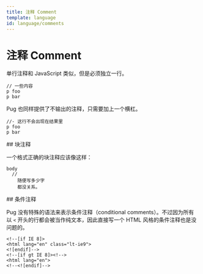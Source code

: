 ```yaml
---
title: 注释 Comment
template: language
id: language/comments
---
```


# 注释 Comment

单行注释和 JavaScript 类似，但是必须独立一行。

```pug-preview
// 一些内容
p foo
p bar
```

Pug 也同样提供了不输出的注释，只需要加上一个横杠。

```pug-preview
//- 这行不会出现在结果里
p foo
p bar
```

<span id="block-comments" />
## 块注释

一个格式正确的块注释应该像这样：

```pug-preview
body
  //
    随便写多少字
    都没关系。
```

<span id="conditional-comments" />
## 条件注释

Pug 没有特殊的语法来表示条件注释（conditional comments）。不过因为所有以 `<` 开头的行都会被当作纯文本，因此直接写一个 HTML 风格的条件注释也是没问题的。

```pug-preview
<!--[if IE 8]>
<html lang="en" class="lt-ie9">
<![endif]-->
<!--[if gt IE 8]><!-->
<html lang="en">
<!--<![endif]-->
```
